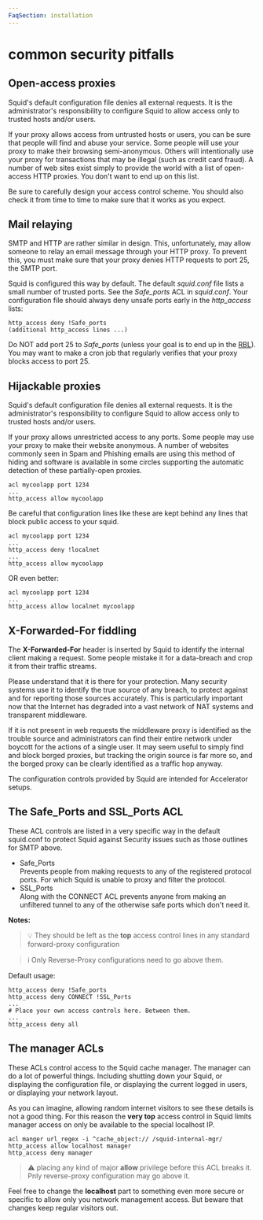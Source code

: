 ```yaml
---
FaqSection: installation
---
```

# common security pitfalls

## Open-access proxies

Squid's default configuration file denies all external requests. It is
the administrator's responsibility to configure Squid to allow access
only to trusted hosts and/or users.

If your proxy allows access from untrusted hosts or users, you can be
sure that people will find and abuse your service. Some people will use
your proxy to make their browsing semi-anonymous. Others will
intentionally use your proxy for transactions that may be illegal (such
as credit card fraud). A number of web sites exist simply to provide the
world with a list of open-access HTTP proxies. You don't want to end up
on this list.

Be sure to carefully design your access control scheme. You should also
check it from time to time to make sure that it works as you expect.

## Mail relaying

SMTP and HTTP are rather similar in design. This, unfortunately, may
allow someone to relay an email message through your HTTP proxy. To
prevent this, you must make sure that your proxy denies HTTP requests to
port 25, the SMTP port.

Squid is configured this way by default. The default *squid.conf* file
lists a small number of trusted ports. See the *Safe_ports* ACL in
*squid.conf*. Your configuration file should always deny unsafe ports
early in the *http_access* lists:

    http_access deny !Safe_ports
    (additional http_access lines ...)

Do NOT add port 25 to *Safe_ports* (unless your goal is to end up in
the [RBL](http://mail-abuse.org/rbl/)). You may want to make a cron job
that regularly verifies that your proxy blocks access to port 25.

## Hijackable proxies

Squid's default configuration file denies all external requests. It is
the administrator's responsibility to configure Squid to allow access
only to trusted hosts and/or users.

If your proxy allows unrestricted access to any ports. Some people may
use your proxy to make their website anonymous. A number of websites
commonly seen in Spam and Phishing emails are using this method of
hiding and software is available in some circles supporting the
automatic detection of these partially-open proxies.

    acl mycoolapp port 1234
    ...
    http_access allow mycoolapp

Be careful that configuration lines like these are kept behind any lines
that block public access to your squid.

    acl mycoolapp port 1234
    ...
    http_access deny !localnet
    ...
    http_access allow mycoolapp

OR even better:

    acl mycoolapp port 1234
    ...
    http_access allow localnet mycoolapp

## X-Forwarded-For fiddling

The **X-Forwarded-For** header is inserted by Squid to identify the
internal client making a request. Some people mistake it for a
data-breach and crop it from their traffic streams.

Please understand that it is there for your protection. Many security
systems use it to identify the true source of any breach, to protect
against and for reporting those sources accurately. This is particularly
important now that the Internet has degraded into a vast network of NAT
systems and transparent middleware.

If it is not present in web requests the middleware proxy is identified
as the trouble source and administrators can find their entire network
under boycott for the actions of a single user. It may seem useful to
simply find and block borged proxies, but tracking the origin source is
far more so, and the borged proxy can be clearly identified as a traffic
hop anyway.

The configuration controls provided by Squid are intended for
Accelerator setups.

## The Safe_Ports and SSL_Ports ACL

These ACL controls are listed in a very specific way in the default
squid.conf to protect Squid against Security issues such as those
outlines for SMTP above.

- Safe_Ports  
  Prevents people from making requests to any of the registered
  protocol ports. For which Squid is unable to proxy and filter the
  protocol.
- SSL_Ports  
  Along with the CONNECT ACL prevents anyone from making an unfiltered
  tunnel to any of the otherwise safe ports which don't need it.

**Notes:**

> :bulb:
    They should be left as the **top** access control lines in any
    standard forward-proxy configuration

> :information_source:
    Only Reverse-Proxy configurations need to go above them.

Default usage:

    http_access deny !Safe_ports
    http_access deny CONNECT !SSL_Ports
    ...
    # Place your own access controls here. Between them.
    ...
    http_access deny all

## The manager ACLs

These ACLs control access to the Squid cache manager. The manager can do
a lot of powerful things. Including shutting down your Squid, or
displaying the configuration file, or displaying the current logged in
users, or displaying your network layout.

As you can imagine, allowing random internet visitors to see these
details is not a good thing. For this reason the **very top** access
control in Squid limits manager access on only be available to the
special localhost IP.

    acl manger url_regex -i ^cache_object:// /squid-internal-mgr/
    http_access allow localhost manager
    http_access deny manager

> :warning:
    placing any kind of major **allow** privilege before this ACL breaks
    it. Pnly reverse-proxy configuration may go above it.

Feel free to change the **localhost** part to something even more secure
or specific to allow only you network management access. But beware that
changes keep regular visitors out.
